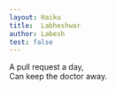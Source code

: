 ```yaml
---
layout: Haiku
title:  Labheshwar
author: Labesh
test: false
---
```


A pull request a day,<br>
Can keep the doctor away.<br>
